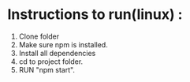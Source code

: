 # Instructions to run(linux) :
1. Clone folder
2. Make sure npm is installed.
3. Install all dependencies
4. cd to project folder.
5. RUN  "npm start".
